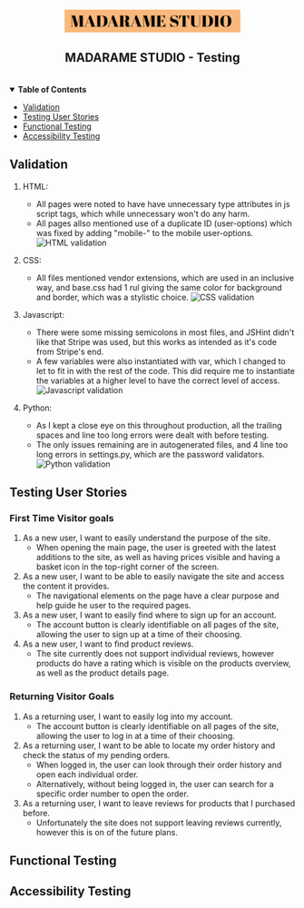 <!-- PROJECT LOGO -->
<br />
<p align="center">
    <a href="https://lavadax-madarame-studio.herokuapp.com">
        <img src="documentation/logo.png" alt="Logo" width="310" height="40">
    </a>
</p>
<h2 align="center">MADARAME STUDIO - Testing</h2>
<br />

<!-- TABLE OF CONTENTS -->
<details open="open">
    <summary><strong>Table of Contents</strong></summary>
    <ul>
        <li><a href="#validation">Validation</a></li>
        <li><a href="#testing-user-stories">Testing User Stories</a></li>
        <li><a href="#functional-testing">Functional Testing</a></li>
        <li><a href="#accessibility-testing">Accessibility Testing</a></li>
    </ul>
</details>

## Validation

1. HTML: 
    + All pages were noted to have have unnecessary type attributes in js script tags, which while unnecessary won't do any harm.
    + All pages allso mentioned use of a duplicate ID (user-options) which was fixed by adding "mobile-" to the mobile user-options.
![HTML validation](https://github.com/lavadax/Madarame-Studio/blob/main/documentation/validation/html.png)  

2. CSS:
    + All files mentioned vendor extensions, which are used in an inclusive way, and base.css had 1 rul giving the same color for background and border, which was a stylistic choice.
![CSS validation](https://github.com/lavadax/Madarame-Studio/blob/main/documentation/validation/css.png)  

3. Javascript:
    + There were some missing semicolons in most files, and JSHint didn't like that Stripe was used, but this works as intended as it's code from Stripe's end.
    + A few variables were also instantiated with var, which I changed to let to fit in with the rest of the code. This did require me to instantiate the variables at a higher level to have the correct level of access.
![Javascript validation](https://github.com/lavadax/Madarame-Studio/blob/main/documentation/validation/js.png)  

4. Python:
    + As I kept a close eye on this throughout production, all the trailing spaces and line too long errors were dealt with before testing.
    + The only issues remaining are in autogenerated files, and 4 line too long errors in settings.py, which are the password validators.
![Python validation](https://github.com/lavadax/Madarame-Studio/blob/main/documentation/validation/py.png)

## Testing User Stories

### First Time Visitor goals  
  
1. As a new user, I want to easily understand the purpose of the site.
    + When opening the main page, the user is greeted with the latest additions to the site, as well as having prices visible and having a basket icon in the top-right corner of the screen.
2. As a new user, I want to be able to easily navigate the site and access the content it provides.
    + The navigational elements on the page have a clear purpose and help guide he user to the required pages.
3. As a new user, I want to easily find where to sign up for an account.
    + The account button is clearly identifiable on all pages of the site, allowing the user to sign up at a time of their choosing.
4. As a new user, I want to find product reviews.
    + The site currently does not support individual reviews, however products do have a rating which is visible on the products overview, as well as the product details page.

### Returning Visitor Goals

1. As a returning user, I want to easily log into my account.
    + The account button is clearly identifiable on all pages of the site, allowing the user to log in at a time of their choosing.
2. As a returning user, I want to be able to locate my order history and check the status of my pending orders.
    + When logged in, the user can look through their order history and open each individual order.
    + Alternatively, without being logged in, the user can search for a specific order number to open the order.
3. As a returning user, I want to leave reviews for products that I purchased before.
    + Unfortunately the site does not support leaving reviews currently, however this is on of the future plans.

## Functional Testing
<!-- TODO Add functional testing -->

## Accessibility Testing
<!-- TODO Add accessibility testing -->
